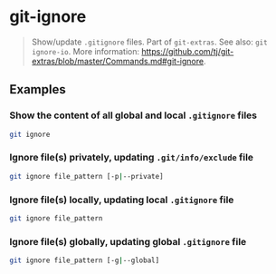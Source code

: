 # git-ignore

> Show/update `.gitignore` files. Part of `git-extras`. See also: `git ignore-io`. More information: <https://github.com/tj/git-extras/blob/master/Commands.md#git-ignore>.

## Examples

### Show the content of all global and local `.gitignore` files

```bash
git ignore
```

### Ignore file(s) privately, updating `.git/info/exclude` file

```bash
git ignore file_pattern [-p|--private]
```

### Ignore file(s) locally, updating local `.gitignore` file

```bash
git ignore file_pattern
```

### Ignore file(s) globally, updating global `.gitignore` file

```bash
git ignore file_pattern [-g|--global]
```
